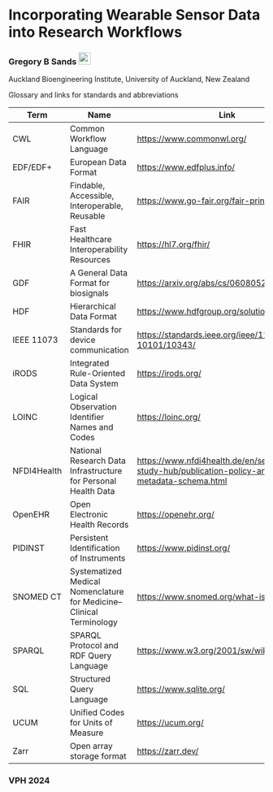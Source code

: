 # Incorporating Wearable Sensor Data into Research Workflows
### Gregory B Sands <a href="https://orcid.org/0000-0002-7875-2099"><img src="https://orcid.org/assets/vectors/orcid.logo.icon.svg" height="24" width="24" ></a>
Auckland Bioengineering Institute, University of Auckland, New Zealand

Glossary and links for standards and abbreviations

| Term | Name | Link |
| ---- | ---- | ---- |
| CWL | Common Workflow Language | <https://www.commonwl.org/> |
| EDF/EDF+ | European Data Format | <https://www.edfplus.info/> |
| FAIR | Findable, Accessible, Interoperable, Reusable | <https://www.go-fair.org/fair-principles/> |
| FHIR | Fast Healthcare Interoperability Resources | <https://hl7.org/fhir/> |
| GDF | A General Data Format for biosignals | <https://arxiv.org/abs/cs/0608052> |
| HDF | Hierarchical Data Format | <https://www.hdfgroup.org/solutions/hdf5/> |
| IEEE 11073 | Standards for device communication | <https://standards.ieee.org/ieee/11073-10101/10343/> |
| iRODS | Integrated Rule-Oriented Data System | <https://irods.org/> |
| LOINC | Logical Observation Identifier Names and Codes | <https://loinc.org/> |
| NFDI4Health | National Research Data Infrastructure for Personal Health Data | <https://www.nfdi4health.de/en/service/health-study-hub/publication-policy-and-metadata-schema.html> |
| OpenEHR | Open Electronic Health Records | <https://openehr.org/> |
| PIDINST | Persistent Identification of Instruments | <https://www.pidinst.org/> |
| SNOMED CT | Systematized Medical Nomenclature for Medicine–Clinical Terminology | <https://www.snomed.org/what-is-snomed-ct> |
| SPARQL | SPARQL Protocol and RDF Query Language | <https://www.w3.org/2001/sw/wiki/SPARQL> |
| SQL	| Structured Query Language | <https://www.sqlite.org/> |
| UCUM | Unified Codes for Units of Measure | <https://ucum.org/> |
| Zarr | Open array storage format | <https://zarr.dev/> |

### VPH 2024

